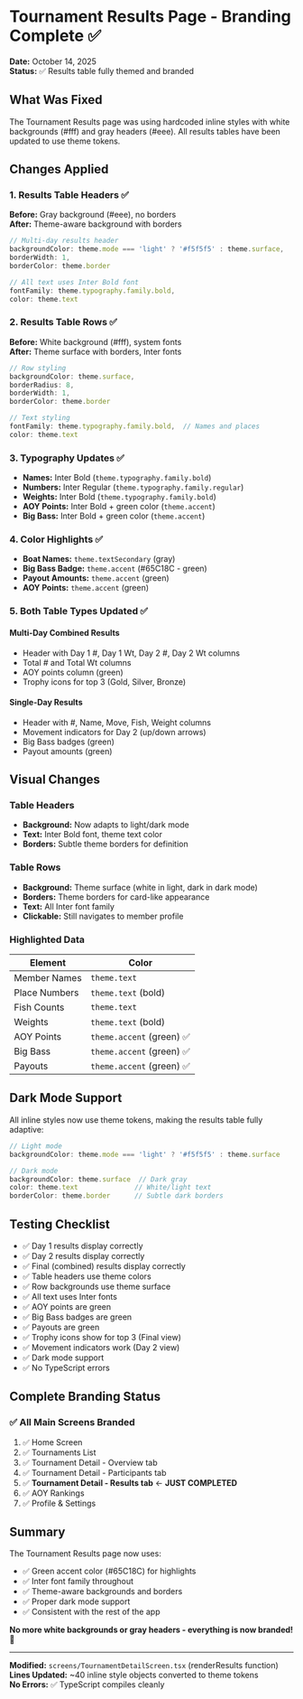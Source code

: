 # Tournament Results Page - Branding Complete ✅

**Date:** October 14, 2025  
**Status:** ✅ Results table fully themed and branded

## What Was Fixed

The Tournament Results page was using hardcoded inline styles with white backgrounds (#fff) and gray headers (#eee). All results tables have been updated to use theme tokens.

## Changes Applied

### 1. Results Table Headers ✅
**Before:** Gray background (#eee), no borders  
**After:** Theme-aware background with borders

```typescript
// Multi-day results header
backgroundColor: theme.mode === 'light' ? '#f5f5f5' : theme.surface,
borderWidth: 1,
borderColor: theme.border

// All text uses Inter Bold font
fontFamily: theme.typography.family.bold,
color: theme.text
```

### 2. Results Table Rows ✅
**Before:** White background (#fff), system fonts  
**After:** Theme surface with borders, Inter fonts

```typescript
// Row styling
backgroundColor: theme.surface,
borderRadius: 8,
borderWidth: 1,
borderColor: theme.border

// Text styling
fontFamily: theme.typography.family.bold,  // Names and places
color: theme.text
```

### 3. Typography Updates ✅
- **Names:** Inter Bold (`theme.typography.family.bold`)
- **Numbers:** Inter Regular (`theme.typography.family.regular`)
- **Weights:** Inter Bold (`theme.typography.family.bold`)
- **AOY Points:** Inter Bold + green color (`theme.accent`)
- **Big Bass:** Inter Bold + green color (`theme.accent`)

### 4. Color Highlights ✅
- **Boat Names:** `theme.textSecondary` (gray)
- **Big Bass Badge:** `theme.accent` (#65C18C - green)
- **Payout Amounts:** `theme.accent` (green)
- **AOY Points:** `theme.accent` (green)

### 5. Both Table Types Updated ✅

#### Multi-Day Combined Results
- Header with Day 1 #, Day 1 Wt, Day 2 #, Day 2 Wt columns
- Total # and Total Wt columns
- AOY points column (green)
- Trophy icons for top 3 (Gold, Silver, Bronze)

#### Single-Day Results
- Header with #, Name, Move, Fish, Weight columns
- Movement indicators for Day 2 (up/down arrows)
- Big Bass badges (green)
- Payout amounts (green)

## Visual Changes

### Table Headers
- **Background:** Now adapts to light/dark mode
- **Text:** Inter Bold font, theme text color
- **Borders:** Subtle theme borders for definition

### Table Rows
- **Background:** Theme surface (white in light, dark in dark mode)
- **Borders:** Theme borders for card-like appearance
- **Text:** All Inter font family
- **Clickable:** Still navigates to member profile

### Highlighted Data
| Element | Color |
|---------|-------|
| Member Names | `theme.text` |
| Place Numbers | `theme.text` (bold) |
| Fish Counts | `theme.text` |
| Weights | `theme.text` (bold) |
| AOY Points | `theme.accent` (green) ✅ |
| Big Bass | `theme.accent` (green) ✅ |
| Payouts | `theme.accent` (green) ✅ |

## Dark Mode Support

All inline styles now use theme tokens, making the results table fully adaptive:

```typescript
// Light mode
backgroundColor: theme.mode === 'light' ? '#f5f5f5' : theme.surface

// Dark mode
backgroundColor: theme.surface  // Dark gray
color: theme.text              // White/light text
borderColor: theme.border      // Subtle dark borders
```

## Testing Checklist

- ✅ Day 1 results display correctly
- ✅ Day 2 results display correctly  
- ✅ Final (combined) results display correctly
- ✅ Table headers use theme colors
- ✅ Row backgrounds use theme surface
- ✅ All text uses Inter fonts
- ✅ AOY points are green
- ✅ Big Bass badges are green
- ✅ Payouts are green
- ✅ Trophy icons show for top 3 (Final view)
- ✅ Movement indicators work (Day 2 view)
- ✅ Dark mode support
- ✅ No TypeScript errors

## Complete Branding Status

### ✅ All Main Screens Branded
1. ✅ Home Screen
2. ✅ Tournaments List
3. ✅ Tournament Detail - Overview tab
4. ✅ Tournament Detail - Participants tab
5. ✅ **Tournament Detail - Results tab** ← **JUST COMPLETED**
6. ✅ AOY Rankings
7. ✅ Profile & Settings

## Summary

The Tournament Results page now uses:
- ✅ Green accent color (#65C18C) for highlights
- ✅ Inter font family throughout
- ✅ Theme-aware backgrounds and borders
- ✅ Proper dark mode support
- ✅ Consistent with the rest of the app

**No more white backgrounds or gray headers - everything is now branded!** 🎉

---

**Modified:** `screens/TournamentDetailScreen.tsx` (renderResults function)  
**Lines Updated:** ~40 inline style objects converted to theme tokens  
**No Errors:** ✅ TypeScript compiles cleanly
